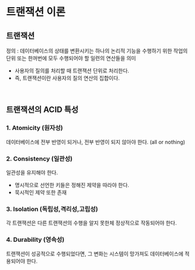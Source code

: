 # 트랜잭션 이론

## 트랜잭션
정의 : 데이터베이스의 상태를 변환시키는 하나의 논리적 기능을 수행하기 위한 작업의 단위 또는 한꺼번에 모두 수행되어야 할 일련의 연산들을 의미<br>
- 사용자의 질의를 처리할 때 트랜잭션 단위로 처리한다.
- 즉, 트랜잭션이란 사용자의 질의 연산의 집합이다.
<br>

## 트랜잭션의 ACID 특성

### 1. Atomicity (원자성)
데이터베이스에 전부 반영이 되거나, 전부 반영이 되지 않아야 한다. (all or nothing)

### 2. Consistency (일관성)
일관성을 유지해야 한다.
- 명시적으로 선언한 키들은 정해진 제약을 따라야 한다.<br>
- 묵시적인 제약 또한 존재<br>

### 3. Isolation (독립성,격리성,고립성)
각 트랜잭션은 다른 트랜잭션의 수행을 알지 못한체 정상적으로 작동되어야 한다. 

### 4. Durability (영속성)
트랜잭션이 성공적으로 수행되었다면, 그 변화는 시스템이 망가져도 데이터베이스에 적용되어야 한다.